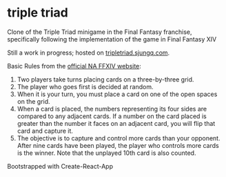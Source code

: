 # triple triad

Clone of the Triple Triad minigame in the Final Fantasy franchise, specifically following the implementation of the game in Final Fantasy XIV

Still a work in progress; hosted on [tripletriad.sjungq.com](https://tripletriad.sjungq.com).

Basic Rules from the [official NA FFXIV website](https://na.finalfantasyxiv.com/lodestone/playguide/contentsguide/goldsaucer/tripletriad/):

1. Two players take turns placing cards on a three-by-three grid.
2. The player who goes first is decided at random.
3. When it is your turn, you must place a card on one of the open spaces on the grid.
4. When a card is placed, the numbers representing its four sides are compared to any adjacent cards. If a number on the card placed is greater than the number it faces on an adjacent card, you will flip that card and capture it.
5. The objective is to capture and control more cards than your opponent. After nine cards have been played, the player who controls more cards is the winner. Note that the unplayed 10th card is also counted.

Bootstrapped with Create-React-App
